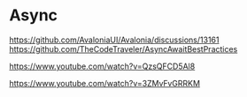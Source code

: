 
# Async
https://github.com/AvaloniaUI/Avalonia/discussions/13161
https://github.com/TheCodeTraveler/AsyncAwaitBestPractices


https://www.youtube.com/watch?v=QzsQFCD5Al8

https://www.youtube.com/watch?v=3ZMvFvGRRKM